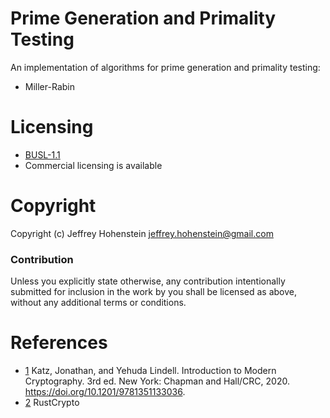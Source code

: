 # Prime Generation and Primality Testing

An implementation of algorithms for prime generation and primality testing:

* Miller-Rabin

# Licensing

* [BUSL-1.1](./LICENSE.md)
* Commercial licensing is available

# Copyright

Copyright (c) Jeffrey Hohenstein <jeffrey.hohenstein@gmail.com>

### Contribution

Unless you explicitly state otherwise, any contribution intentionally
submitted for inclusion in the work by you shall be licensed as above, without any additional terms or
conditions.

# References

* [1](https://www.amazon.com/Introduction-Cryptography-Chapman-Network-Security/dp/1466570261) Katz, Jonathan, and Yehuda Lindell. Introduction to Modern Cryptography. 3rd ed. New York: Chapman and Hall/CRC, 2020. https://doi.org/10.1201/9781351133036.
* [2](https://github.com/rustcrypto) RustCrypto
